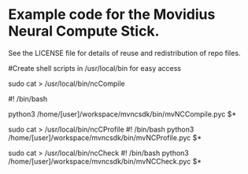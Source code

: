 # Example code for the Movidius Neural Compute Stick.

See the LICENSE file for details of reuse and redistribution of repo files.

#Create shell scripts in /usr/local/bin for easy access

sudo cat > /usr/local/bin/ncCompile

#! /bin/bash

python3 /home/[user]/workspace/mvncsdk/bin/mvNCCompile.pyc $*

<ctrl-d>

sudo cat > /usr/local/bin/ncCProfile
#! /bin/bash
python3 /home/[user]/workspace/mvncsdk/bin/mvNCProfile.pyc $*

<ctrl-d>

sudo cat > /usr/local/bin/ncCheck
#! /bin/bash
python3 /home/[user]/workspace/mvncsdk/bin/mvNCCheck.pyc $*

<ctrl-d>
